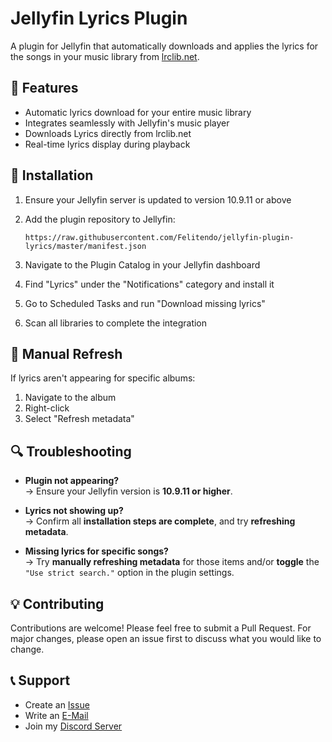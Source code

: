 # Jellyfin Lyrics Plugin

A plugin for Jellyfin that automatically downloads and applies the lyrics for the songs in your music library from [lrclib.net](https://lrclib.net).

## 🎵 Features

- Automatic lyrics download for your entire music library
- Integrates seamlessly with Jellyfin's music player
- Downloads Lyrics directly from lrclib.net
- Real-time lyrics display during playback

## 🚀 Installation

1. Ensure your Jellyfin server is updated to version 10.9.11 or above
2. Add the plugin repository to Jellyfin:

   ```text
   https://raw.githubusercontent.com/Felitendo/jellyfin-plugin-lyrics/master/manifest.json
3. Navigate to the Plugin Catalog in your Jellyfin dashboard
4. Find "Lyrics" under the "Notifications" category and install it
5. Go to Scheduled Tasks and run "Download missing lyrics"
6. Scan all libraries to complete the integration

## 📝 Manual Refresh

If lyrics aren't appearing for specific albums:
1. Navigate to the album
2. Right-click
3. Select "Refresh metadata"

## 🔍 Troubleshooting

- **Plugin not appearing?**  
  → Ensure your Jellyfin version is **10.9.11 or higher**.

- **Lyrics not showing up?**  
  → Confirm all **installation steps are complete**, and try **refreshing metadata**.

- **Missing lyrics for specific songs?**  
  → Try **manually refreshing metadata** for those items and/or **toggle** the  
  `"Use strict search."` option in the plugin settings.

## 💡 Contributing

Contributions are welcome! Please feel free to submit a Pull Request. For major changes, please open an issue first to discuss what you would like to change.

## 📞 Support

- Create an [Issue](https://github.com/Felitendo/jellyfin-lyrics-plugin/issues)
- Write an [E-Mail](mailto:support@felo.gg)
- Join my [Discord Server](https://felo.gg/felocord)
